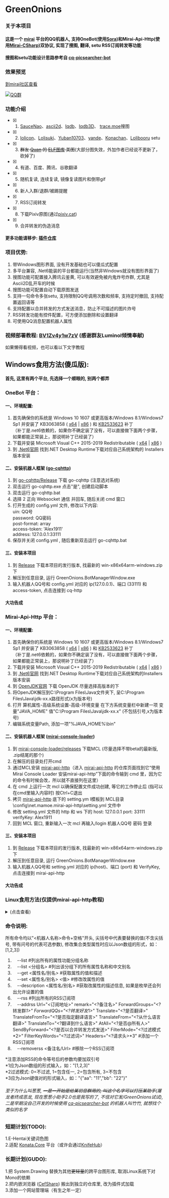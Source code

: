 # GreenOnions

### 关于本项目

#### 这是一个 [mirai](https://github.com/mamoe/mirai) 平台的QQ机器人, 支持OneBot(使用[Sora](https://github.com/DeepOceanSoft/Sora))和Mirai-Api-Http(使用[Mirai-CSharp](https://github.com/Executor-Cheng/Mirai-CSharp))双协议, 实现了搜图, 翻译, setu RSS订阅转发等功能<br>
#### 搜图和setu功能设计思路参考自 [cq-picsearcher-bot](https://github.com/Tsuk1ko/cq-picsearcher-bot) <br>

### 效果预览
[到mirai社区查看](https://mirai.mamoe.net/topic/1020/%E7%83%82%E5%A4%A7%E8%A1%97%E7%9A%84%E6%90%9C%E5%9B%BE-rss%E8%BD%AC%E5%8F%91%E7%AD%89%E5%8A%9F%E8%83%BD%E6%8F%92%E4%BB%B6-%E5%B8%A6windows%E7%95%8C%E9%9D%A2)

[![QQ群](https://img.shields.io/badge/QQ群-550398174-blue.svg "QQ群")](https://jq.qq.com/?_wv=1027&k=rJ7RA3SF "QQ群")

### 功能介绍

- [x] 1. [SauceNao](https://saucenao.com/)、[ascii2d](https://ascii2d.net/)、[Iqdb](http://iqdb.org/)、[Iqdb3D](http://3d.iqdb.org/)、 [trace.moe](https://trace.moe/)搜图<br>
- [x] 2. [lolicon](https://api.lolicon.app/#/setu)、[Lolisuki](https://lolisuki.cc/#/)、[Yuban10703](https://github.com/yuban10703/SetuAPI)、[yande](https://yande.re/post)、[Konachan](https://konachan.net/post)、[Lolibooru](https://lolibooru.moe/post) setu<br>
- [x] 3. ~~群友 [Quan](https://github.com/Quan666) 的 [ELF图库](http://img.shab.fun:5000/) 美图~~(大部分图失效，外加作者已经说不更新了，砍掉了)<br>
- [x] 4. 有道、百度、腾讯、谷歌翻译<br>
- [x] 5. 随机复读, 连续复读, 镜像复读图片和倒带gif<br>
- [x] 6. 新人入群/退群/被踢提醒<br>
- [x] 7. RSS订阅转发<br>
- [x] 8. 下载Pixiv原图(通过[pixiv.cat](https://pixiv.cat/))<br>
- [x] 9. 合并转发的伪造消息<br>
#### 更多功能请移步: [插件仓库](https://github.com/Alex1911-Jiang/GreenOnions.Plugins)

### 项目优势:

1. 带Windows图形界面, 没有开发基础也可以傻瓜式配置<br>
2. 多平台兼容, .Net6能装的平台都能运行(当然非Windows就没有图形界面了)<br>
3. 搜图功能可配置接入腾讯云鉴黄, 可以有效避免被内鬼炸号炸群, 尤其是Ascii2D乱开车的时候<br>
4. 搜图功能可配置自动下载原图发送<br>
5. 支持一句命令多张setu, 支持限制QQ号调用次数和频率, 支持定时撤回, 支持配置返回语等<br>
6. 支持配置以合并转发的方式发送消息，防止不可描述的图片炸号<br>
7. RSS转发功能有控件配置，可方便添加删除和设置翻译<br>
8. 可使用QQ消息配置机器人属性<br>

### 视频部署教程: [BV1Zv4y1w7zV](https://www.bilibili.com/video/BV1Zv4y1w7zV/?vd_source=f8622c32e255b12559a63ccdcef969cd) (感谢群友Luminol倾情奉献)
如果懒得看视频，也可以看以下文字教程

## Windows食用方法(傻瓜版):

#### 首先, 这里有两个平台, 先选择一个顺眼的, 别两个都弄

### OneBot 平台：

#### 一、环境配置:

1. 首先确保你的系统是 Windows 10 1607 或更高版本/Windows 8.1/Windows7 Sp1 并安装了 KB3063858 ( [x64](https://www.microsoft.com/zh-CN/download/details.aspx?id=47442) | [x86](https://www.microsoft.com/zh-CN/download/details.aspx?id=47409) ) 和 [KB2533623](https://support.microsoft.com/zh-cn/topic/microsoft-%E5%AE%89%E5%85%A8%E5%85%AC%E5%91%8A-%E4%B8%8D%E5%AE%89%E5%85%A8%E7%9A%84%E5%BA%93%E5%8A%A0%E8%BD%BD%E5%8F%AF%E8%83%BD%E5%85%81%E8%AE%B8%E8%BF%9C%E7%A8%8B%E6%89%A7%E8%A1%8C%E4%BB%A3%E7%A0%81-486ea436-2d47-27e5-6cb9-26ab7230c704) 补丁<br>
（补丁是.net6依赖的，如果你不确定装了没有，可以直接做下面两个步骤，如果都能正常装上，那说明补丁已经装了）<br>
2. 下载并安装 Microsoft Visual C++ 2015-2019 Redistributable ( [x64](https://aka.ms/vs/16/release/vc_redist.x64.exe) | [x86](https://aka.ms/vs/16/release/vc_redist.x86.exe) )<br>
3. 到 [.Net6官网](https://dotnet.microsoft.com/download/dotnet/6.0) 找到.NET Desktop Runtime下载对应自己系统架构的 Installers 版本安装<br>

#### 二、安装机器人框架 ([go-cqhttp](https://github.com/Mrs4s/go-cqhttp))

1. 到 [go-cqhttp/Release](https://github.com/Mrs4s/go-cqhttp/releases) 下载 go-cqhttp (注意选对系统)<br>
2. 双击运行 go-cqhttp.exe 点击"是", 创建启动脚本<br>
3. 双击运行 go-cqhttp.bat<br>
4. 选择 2 正向 Websocket 通信 并回车, 随后关闭 cmd 窗口<br>
5. 打开生成的 config.yml 文件, 修改以下内容:<br>
  uin: QQ号<br>
  password: QQ密码<br>
  post-format: array<br>
  access-token: 'Alex1911'<br>
  address: 127.0.0.1:33111<br>
6. 保存并关闭 config.yml , 随后重新双击运行 go-cqhttp.bat<br>

#### 三、安装本项目

1. 到 [Release](https://github.com/Alex1911-Jiang/GreenOnions/releases) 下载本项目的发行版本, 找最新的 win-x86x64arm-windows.zip 下<br>
2. 解压到任意目录, 运行 GreenOnions.BotManagerWindow.exe<br>
3. 输入机器人QQ号和 config.yml 对应的 ip(127.0.0.1)、端口 (33111) 和 access-token, 点击连接到 cq-http<br>

#### 大功告成


### Mirai-Api-Http 平台：

#### 一、环境配置:

1. 首先确保你的系统是 Windows 10 1607 或更高版本/Windows 8.1/Windows7 Sp1 并安装了 KB3063858 ( [x64](https://www.microsoft.com/zh-CN/download/details.aspx?id=47442) | [x86](https://www.microsoft.com/zh-CN/download/details.aspx?id=47409) ) 和 [KB2533623](https://support.microsoft.com/zh-cn/topic/microsoft-%E5%AE%89%E5%85%A8%E5%85%AC%E5%91%8A-%E4%B8%8D%E5%AE%89%E5%85%A8%E7%9A%84%E5%BA%93%E5%8A%A0%E8%BD%BD%E5%8F%AF%E8%83%BD%E5%85%81%E8%AE%B8%E8%BF%9C%E7%A8%8B%E6%89%A7%E8%A1%8C%E4%BB%A3%E7%A0%81-486ea436-2d47-27e5-6cb9-26ab7230c704) 补丁<br>
（补丁是.net6依赖的，如果你不确定装了没有，可以直接做下面两个步骤，如果都能正常装上，那说明补丁已经装了）<br>
2. 下载并安装 Microsoft Visual C++ 2015-2019 Redistributable ( [x64](https://aka.ms/vs/16/release/vc_redist.x64.exe) | [x86](https://aka.ms/vs/16/release/vc_redist.x86.exe) )<br>
3. 到 [.Net6官网](https://dotnet.microsoft.com/download/dotnet/6.0) 找到.NET Desktop Runtime下载对应自己系统架构的Installers版本安装<br>
4. 到 [OpenJDK官网](http://jdk.java.net/) 下载 OpenJDK 尽量选择高版本的下<br>
5. 将OpenJDK解压到C:\Program Files\Java文件夹下, 呈C:\Program Files\Java\jdk-xx.x路径形式(x为版本号)<br>
6. 打开 算机属性-高级系统设置-高级-环境变量 在下方系统变量栏中新建一项 变量"JAVA_HOME" 值"C:\Program Files\Java\jdk-xx.x" (不包括引号,x为版本号)<br>
7. 编辑系统变量Path, 添加一项"%JAVA_HOME%\bin"<br>

#### 二、安装机器人框架 ([mirai-console-loader](https://github.com/iTXTech/mirai-console-loader))

1. 到 [mirai-console-loader/releases](https://github.com/iTXTech/mirai-console-loader/releases) 下载MCL (尽量选择不带beta的最新版, .zip结尾的那个)<br>
2. 在解压的目录处打开cmd
3. 通过MCL安装 [mirai-api-http](https://github.com/project-mirai/mirai-api-http)（进入 [mirai-api-http](https://github.com/project-mirai/mirai-api-http) 的仓库页面找到它“使用 Mirai Console Loader 安装mirai-api-http”下面的命令输到 cmd 里，因为它的命令有时候会改，所以就不直接列在这里）<br>
4. 在 cmd 上运行一次 mcl 以确保配置文件成功创建, 等它的工作停止后 (指可以在cmd里输入内容时) 按Ctrl+C退出
5. 拷贝 [mirai-api-http](https://github.com/project-mirai/mirai-api-http) 底下的 setting.ym l模板到 MCL目录\config\net.mamoe.mirai-api-http\setting.yml 文件中
6. 修改 setting.yml 文件的 http 和 ws 下的 host: 127.0.0.1 port: 33111 verifyKey: Alex1911<br>
7. 回到 MCL 窗口, 重新输入一次 mcl 再输入/login 机器人QQ号 密码 登录<br>

#### 三、安装本项目

1. 到 [Release](https://github.com/Alex1911-Jiang/GreenOnions/releases) 下载本项目的发行版本, 找最新的 win-x86x64arm-windows.zip 下<br>
2. 解压到任意目录, 运行 GreenOnions.BotManagerWindow.exe<br>
3. 输入机器人QQ号和 setting.yml 对应的 ip(host)、端口 (port) 和 VerifyKey, 点击连接到 mirai-api-http<br>

#### 大功告成

### Linux食用方法(仅提供mirai-api-http教程)
<details>
<summary>(点击查看)</summary>

 ### Ubuntu为例:
1. 输入 sudo apt install unzip #安装解压zip的库<br>
2. 输入 sudo apt install openjdk-17-jdk-headless #安装Java依赖<br>
3. 输入 sudo apt-get install -y dotnet-runtime-6.0 #安装 .Net 依赖<br>
#其他发行版详见: [在 Linux 上安装.Net](https://docs.microsoft.com/zh-cn/dotnet/core/install/)<br>
4. 安装 [mirai](https://github.com/mamoe/mirai) (这里的例子为 [Mirai Console Loader](https://github.com/iTXTech/mirai-console-loader))<br>
4.1. 到 [mcl/Release](https://github.com/iTXTech/mirai-console-loader/releases) 里复制最新的zip包下载地址<br>
4.2. 输入 wget 地址 #下载mcl 例如: wget https://github.com/iTXTech/mirai-console-loader/releases/download/v2.1.0/mcl-2.1.0.zip<br>
4.3. 输入 unzip mcl-1.2.2.zip #解压(文件名按下载到的来写)<br>
4.4. 输入 sudo chmod 777 mcl #设置权限<br>
5. 安装 [mirai-api-http](https://github.com/project-mirai/mirai-api-http) 通信插件<br>
5.1. 输入 ./mcl --update-package net.mamoe:mirai-api-http --channel stable-v2 --type plugin #(地址可能会随着更新改变, 以 [mirai-api-http](https://github.com/project-mirai/mirai-api-http) 中的说明为准)<br>
5.2. 输入 ./mcl #首次启动 [mirai](https://github.com/mamoe/mirai) 创建配置文件<br>
5.3. 当配置完成后, 按Ctrl+C停止运行<br>
5.5. 到 [mirai-api-http](https://github.com/project-mirai/mirai-api-http) 复制setting.yml模板<br>
5.4. 输入 sudo vim config/net.mamoe.mirai-api-http/setting.yml #使用Vim(或其他工具)编辑配置文件<br>
5.5. 粘贴复制的模板并修改 http 和 ws 下的 host: 127.0.0.1 port: 33111 verifyKey: Alex1911<br>
5.6. 按Esc退出编辑模式并输入 :wq! 保存配置文件<br>
6. 登录机器人QQ:<br>
6.1. 输入 ./mcl 启动 [mirai](https://github.com/mamoe/mirai)<br>
6.2. 输入 /login QQ号 密码 #登录机器人QQ<br>
7. 下载并安装本项目<br>
7.1. 到 [GreenOnions/Release](https://github.com/Alex1911-Jiang/GreenOnions/releases) #复制对应自己系统的本项目下载链接<br>
7.2. 输入 wget 地址 #下载本项目压缩包<br>
7.3. 输入 unzip linux-x64.zip #解压本项目(文件名按下载到的来写)<br>
7.4. 输入 cd linux-x64 #进入解压后的目录<br>
8. 启动本项目并连接到 [mirai](https://github.com/mamoe/mirai)<br>
8.5. 输入 dotnet GreenOnions.BotManagerConsole.dll #启动本项目<br>
8.6. 按提示输入QQ号、IP、端口和 VerifyKey <br>
 
#### 大功告成
 </details>


### 命令说明:

所有命令均以"<机器人名称>命令+空格"开头, 尖括号中代表要替换的值(不含尖括号, 带有问号的代表可选参数), 修改集合类型属性时应以Json数组的形式，如：[1,2,3])<br>
1. 　--list #列出所有的属性功能分组名称<br>
2. 　--list <分组名> #列出该分组下的所有属性名称和中文别名<br>
3. 　--get <属性名/别名> #获取属性的值和描述<br>
4. 　--set <属性名/别名> <值> #修改改属性的值<br>
5. 　--description <属性名/别名> #获取改属性的描述信息, 如果是枚举还会列出允许设置的值<br>
6. 　--rss #列出所有的RSS订阅项<br>
7. 　--addrss Url="<订阅地址>" remark="<?备注名>" ForwardGroups="<?转发群*1>" ForwardQQs="<?转发好友*1>" Translate="<?是否翻译>" TranslateFromTo="<?是否指定翻译语言>" TranslateFrom="<?从什么语言翻译>" TranslateTo="<?翻译到什么语言>" AtAll="<?是否@所有人>" SendByForward="<?是否以合并转发方式发送>" FilterMode="<?过滤模式*2>" FilterKeyWords="<?过滤词>" Headers="<?请求头>*3" #添加一个RSS订阅项<br>
8. 　--removerss <备注名/Url> #移除一个RSS订阅项<br>

*注意添加RSS的命令等号后的参数均要加双引号<br>
*1应为Json数组的形式输入，如："[1,2,3]"<br>
*2过滤模式: 0=不过滤, 1=包含任一, 2=包含所有, 3=不包含<br>
*3应为Json键值对的形式输入，如："{"aa": "11","bb": "22"}"<br>


###### 至于为什么叫葱葱, ~~一是一开始是给某初音群用的, 叫这个名字可以打压某助手~~(屠龙者终成恶龙, 现在葱葱小助手2.0也是我写的了, 不信对它发/GreenOnions试试), 二是早期没自己开发的时候使用 [cq-picsearcher-bot](https://github.com/Tsuk1ko/cq-picsearcher-bot) 的机器人叫竹竹, 就想找个类似的名字<br>

### 短期计划(TODO):

1.E-Hentai关键词色图<br>
2.适配 [Konata.Core](https://github.com/KonataDev/Konata.Core) 平台（或许会通过[KnifeHub](https://github.com/yiyungent/KnifeHub)）

### 长期计划(GUDO):
1.把 System.Drawing 替换为其他~~更轻量~~的跨平台图形库, 取消Linux系统下对Mono的依赖<br>
2.把内嵌浏览器 ([CefSharp](https://github.com/cefsharp/CefSharp)) 搬出到独立的仓库里, 改为插件式加载<br>
3.添加一个网站管理端（有生之年一定）<br>
